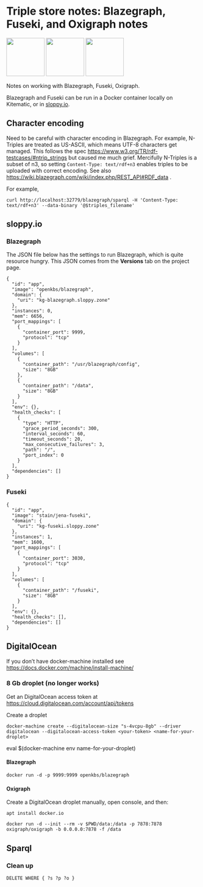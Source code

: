 # Triple store notes: Blazegraph, Fuseki, and Oxigraph notes

<img src="https://raw.githubusercontent.com/rdmpage/blazegraph-fuseki-notes/master/blazegraph_by_systap_favicon.png" height="100">
<img src="https://raw.githubusercontent.com/rdmpage/blazegraph-fuseki-notes/master/quS6q6Yu.png" height="100">
<img src="https://raw.githubusercontent.com/rdmpage/blazegraph-fuseki-notes/master/64649343" height="100">

Notes on working with Blazegraph, Fuseki, Oxigraph.

Blazegraph and Fuseki can be run in a Docker container locally on Kitematic, or in [sloppy.io](https://sloppy.io).

## Character encoding

Need to be careful with character encoding in Blazegraph. For example, N-Triples are treated as US-ASCII, which means UTF-8 characters get managed. This follows the spec https://www.w3.org/TR/rdf-testcases/#ntrip_strings but caused me much grief. Mercifully N-Triples is a subset of n3, so setting ```Content-Type: text/rdf+n3``` enables triples to be uploaded with correct encoding. See also https://wiki.blazegraph.com/wiki/index.php/REST_API#RDF_data .

For example, 
```
curl http://localhost:32779/blazegraph/sparql -H 'Content-Type: text/rdf+n3' --data-binary '@$triples_filename'
```


## sloppy.io

### Blazegraph

The JSON file below has the settings to run Blazegraph, which is quite resource hungry. This JSON comes from the **Versions** tab on the project page.

```
{
  "id": "app",
  "image": "openkbs/blazegraph",
  "domain": {
    "uri": "kg-blazegraph.sloppy.zone"
  },
  "instances": 0,
  "mem": 6656,
  "port_mappings": [
    {
      "container_port": 9999,
      "protocol": "tcp"
    }
  ],
  "volumes": [
    {
      "container_path": "/usr/blazegraph/config",
      "size": "8GB"
    },
    {
      "container_path": "/data",
      "size": "8GB"
    }
  ],
  "env": {},
  "health_checks": [
    {
      "type": "HTTP",
      "grace_period_seconds": 300,
      "interval_seconds": 60,
      "timeout_seconds": 20,
      "max_consecutive_failures": 3,
      "path": "/",
      "port_index": 0
    }
  ],
  "dependencies": []
}
```

### Fuseki

```
{
  "id": "app",
  "image": "stain/jena-fuseki",
  "domain": {
    "uri": "kg-fuseki.sloppy.zone"
  },
  "instances": 1,
  "mem": 1600,
  "port_mappings": [
    {
      "container_port": 3030,
      "protocol": "tcp"
    }
  ],
  "volumes": [
    {
      "container_path": "/fuseki",
      "size": "8GB"
    }
  ],
  "env": {},
  "health_checks": [],
  "dependencies": []
}
```

## DigitalOcean

If you don’t have docker-machine installed see https://docs.docker.com/machine/install-machine/

### 8 Gb droplet (no longer works)

Get an DigitalOcean access token at https://cloud.digitalocean.com/account/api/tokens

Create a droplet

```
docker-machine create --digitalocean-size "s-4vcpu-8gb" --driver digitalocean --digitalocean-access-token <your-token> <name-for-your-droplet>
```
eval $(docker-machine env name-for-your-droplet)

#### Blazegraph

```
docker run -d -p 9999:9999 openkbs/blazegraph
```

#### Oxigraph

Create a DigitalOcean droplet manually, open console, and then:

```
apt install docker.io

docker run -d --init --rm -v $PWD/data:/data -p 7878:7878 oxigraph/oxigraph -b 0.0.0.0:7878 -f /data
```

## Sparql

### Clean up

```
DELETE WHERE { ?s ?p ?o }
```


